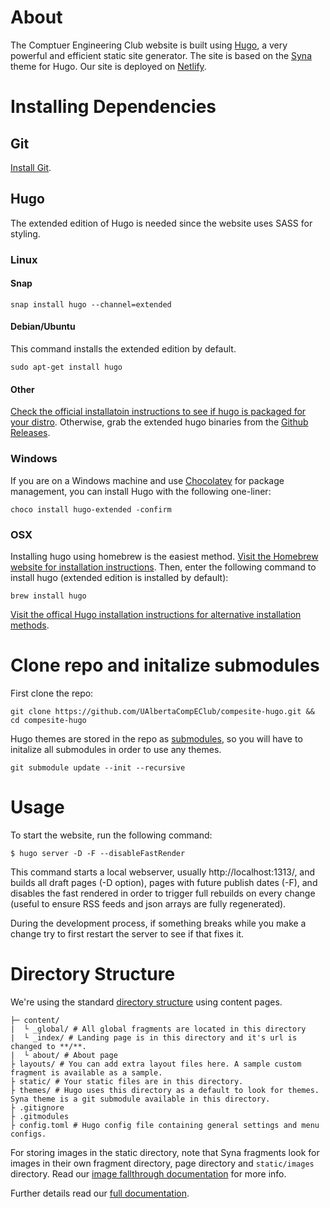 # About
The Comptuer Engineering Club website is built using [Hugo](https://gohugo.io/), a very powerful and efficient static site generator. The site is based on the [Syna](https://github.com/okkur/syna) theme for Hugo. Our site is deployed on [Netlify](https://www.netlify.com/). 

# Installing Dependencies

## Git
[Install Git](https://git-scm.com/downloads).

## Hugo
The extended edition of Hugo is needed since the website uses SASS for styling.

### Linux

#### Snap

`snap install hugo --channel=extended`

#### Debian/Ubuntu
This command installs the extended edition by default.

`sudo apt-get install hugo`

#### Other

[Check the official installatoin instructions to see if hugo is packaged for your distro](https://gohugo.io/getting-started/installing/#linux). Otherwise, grab the extended hugo binaries from the [Github Releases](https://github.com/gohugoio/hugo/releases).

### Windows
If you are on a Windows machine and use [Chocolatey](https://chocolatey.org/) for package management, you can install Hugo with the following one-liner:

`choco install hugo-extended -confirm`

### OSX

Installing hugo using homebrew is the easiest method. [Visit the Homebrew website for installation instructions](https://brew.sh/). Then, enter the following command to install hugo (extended edition is installed by default):

`brew install hugo`

[Visit the offical Hugo installation instructions for alternative installation methods](https://gohugo.io/getting-started/installing/#macos).


# Clone repo and initalize submodules
First clone the repo:

`git clone https://github.com/UAlbertaCompEClub/compesite-hugo.git && cd compesite-hugo`

Hugo themes are stored in the repo as [submodules](https://git-scm.com/book/en/v2/Git-Tools-Submodules), so you will have to initalize all submodules in order to use any themes.

`git submodule update --init --recursive`

# Usage

To start the website, run the following command:

```
$ hugo server -D -F --disableFastRender
```

This command starts a local webserver, usually http://localhost:1313/, and builds all draft pages (-D option), pages with future publish dates (-F), and disables the fast rendered in order to trigger full rebuilds on every change (useful to ensure RSS feeds and json arrays are fully regenerated).

During the development process, if something breaks while you make a change try to first restart the server to see if that fixes it.

# Directory Structure

We're using the standard [directory structure](https://gohugo.io/getting-started/directory-structure/) using content pages.

```
├─ content/
|  └ _global/ # All global fragments are located in this directory
|  └ _index/ # Landing page is in this directory and it's url is changed to **/**.
|  └ about/ # About page
├ layouts/ # You can add extra layout files here. A sample custom fragment is available as a sample.
├ static/ # Your static files are in this directory.
├ themes/ # Hugo uses this directory as a default to look for themes. Syna theme is a git submodule available in this directory.
├ .gitignore
├ .gitmodules
├ config.toml # Hugo config file containing general settings and menu configs.
```

For storing images in the static directory, note that Syna fragments look for
images in their own fragment directory, page directory and `static/images`
directory. Read our [image fallthrough documentation](https://syna.okkur.org/docs/image-fallthrough/) for more info.

Further details read our [full documentation](https://syna.okkur.org/docs).
